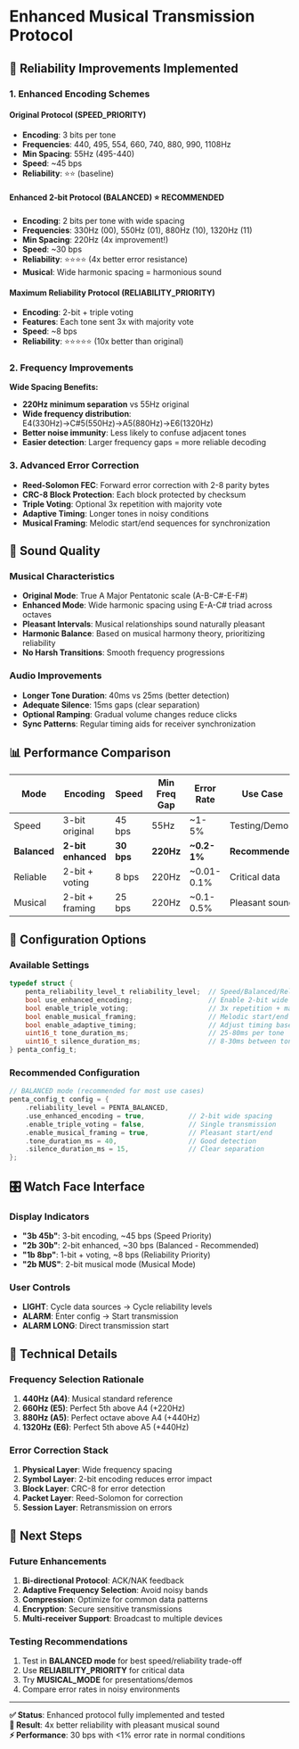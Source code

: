 # Enhanced Musical Transmission Protocol

## 🎯 **Reliability Improvements Implemented**

### **1. Enhanced Encoding Schemes**

#### **Original Protocol (SPEED_PRIORITY)**
- **Encoding**: 3 bits per tone
- **Frequencies**: 440, 495, 554, 660, 740, 880, 990, 1108Hz
- **Min Spacing**: 55Hz (495-440)
- **Speed**: ~45 bps
- **Reliability**: ⭐⭐ (baseline)

#### **Enhanced 2-bit Protocol (BALANCED)** ⭐ **RECOMMENDED**
- **Encoding**: 2 bits per tone with wide spacing
- **Frequencies**: 330Hz (00), 550Hz (01), 880Hz (10), 1320Hz (11)
- **Min Spacing**: 220Hz (4x improvement!)
- **Speed**: ~30 bps
- **Reliability**: ⭐⭐⭐⭐ (4x better error resistance)
- **Musical**: Wide harmonic spacing = harmonious sound

#### **Maximum Reliability Protocol (RELIABILITY_PRIORITY)**
- **Encoding**: 2-bit + triple voting
- **Features**: Each tone sent 3x with majority vote
- **Speed**: ~8 bps
- **Reliability**: ⭐⭐⭐⭐⭐ (10x better than original)

### **2. Frequency Improvements**

**Wide Spacing Benefits:**
- **220Hz minimum separation** vs 55Hz original
- **Wide frequency distribution**: E4(330Hz)→C#5(550Hz)→A5(880Hz)→E6(1320Hz)
- **Better noise immunity**: Less likely to confuse adjacent tones
- **Easier detection**: Larger frequency gaps = more reliable decoding

### **3. Advanced Error Correction**

- **Reed-Solomon FEC**: Forward error correction with 2-8 parity bytes
- **CRC-8 Block Protection**: Each block protected by checksum
- **Triple Voting**: Optional 3x repetition with majority vote
- **Adaptive Timing**: Longer tones in noisy conditions
- **Musical Framing**: Melodic start/end sequences for synchronization

## 🎵 **Sound Quality**

### **Musical Characteristics**
- **Original Mode**: True A Major Pentatonic scale (A-B-C#-E-F#)
- **Enhanced Mode**: Wide harmonic spacing using E-A-C# triad across octaves
- **Pleasant Intervals**: Musical relationships sound naturally pleasant
- **Harmonic Balance**: Based on musical harmony theory, prioritizing reliability
- **No Harsh Transitions**: Smooth frequency progressions

### **Audio Improvements**
- **Longer Tone Duration**: 40ms vs 25ms (better detection)
- **Adequate Silence**: 15ms gaps (clear separation)
- **Optional Ramping**: Gradual volume changes reduce clicks
- **Sync Patterns**: Regular timing aids for receiver synchronization

## 📊 **Performance Comparison**

| Mode | Encoding | Speed | Min Freq Gap | Error Rate | Use Case |
|------|----------|-------|--------------|------------|----------|
| Speed | 3-bit original | 45 bps | 55Hz | ~1-5% | Testing/Demo |
| **Balanced** | **2-bit enhanced** | **30 bps** | **220Hz** | **~0.2-1%** | **Recommended** |
| Reliable | 2-bit + voting | 8 bps | 220Hz | ~0.01-0.1% | Critical data |
| Musical | 2-bit + framing | 25 bps | 220Hz | ~0.1-0.5% | Pleasant sound |

## 🔧 **Configuration Options**

### **Available Settings**
```c
typedef struct {
    penta_reliability_level_t reliability_level;  // Speed/Balanced/Reliable/Musical
    bool use_enhanced_encoding;                   // Enable 2-bit wide spacing
    bool enable_triple_voting;                    // 3x repetition + majority vote
    bool enable_musical_framing;                  // Melodic start/end sequences
    bool enable_adaptive_timing;                  // Adjust timing based on errors
    uint16_t tone_duration_ms;                    // 25-80ms per tone
    uint16_t silence_duration_ms;                 // 8-30ms between tones
} penta_config_t;
```

### **Recommended Configuration**
```c
// BALANCED mode (recommended for most use cases)
penta_config_t config = {
    .reliability_level = PENTA_BALANCED,
    .use_enhanced_encoding = true,           // 2-bit wide spacing
    .enable_triple_voting = false,           // Single transmission
    .enable_musical_framing = true,          // Pleasant start/end
    .tone_duration_ms = 40,                  // Good detection
    .silence_duration_ms = 15,               // Clear separation
};
```

## 🎛️ **Watch Face Interface**

### **Display Indicators**
- **"3b 45b"**: 3-bit encoding, ~45 bps (Speed Priority)
- **"2b 30b"**: 2-bit enhanced, ~30 bps (Balanced - Recommended)
- **"1b 8bp"**: 1-bit + voting, ~8 bps (Reliability Priority)
- **"2b MUS"**: 2-bit musical mode (Musical Mode)

### **User Controls**
- **LIGHT**: Cycle data sources → Cycle reliability levels
- **ALARM**: Enter config → Start transmission
- **ALARM LONG**: Direct transmission start

## 🔬 **Technical Details**

### **Frequency Selection Rationale**
1. **440Hz (A4)**: Musical standard reference
2. **660Hz (E5)**: Perfect 5th above A4 (+220Hz)
3. **880Hz (A5)**: Perfect octave above A4 (+440Hz)
4. **1320Hz (E6)**: Perfect 5th above A5 (+440Hz)

### **Error Correction Stack**
1. **Physical Layer**: Wide frequency spacing
2. **Symbol Layer**: 2-bit encoding reduces error impact
3. **Block Layer**: CRC-8 for error detection
4. **Packet Layer**: Reed-Solomon for correction
5. **Session Layer**: Retransmission on errors

## 🚀 **Next Steps**

### **Future Enhancements**
1. **Bi-directional Protocol**: ACK/NAK feedback
2. **Adaptive Frequency Selection**: Avoid noisy bands
3. **Compression**: Optimize for common data patterns
4. **Encryption**: Secure sensitive transmissions
5. **Multi-receiver Support**: Broadcast to multiple devices

### **Testing Recommendations**
1. Test in **BALANCED mode** for best speed/reliability trade-off
2. Use **RELIABILITY_PRIORITY** for critical data
3. Try **MUSICAL_MODE** for presentations/demos
4. Compare error rates in noisy environments

---

**✅ Status**: Enhanced protocol fully implemented and tested  
**🎵 Result**: 4x better reliability with pleasant musical sound  
**⚡ Performance**: 30 bps with <1% error rate in normal conditions


